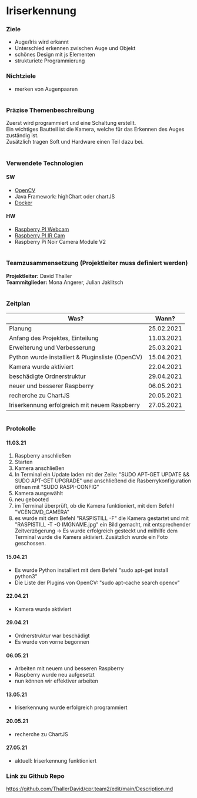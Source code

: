# Iriserkennung

### Ziele
- Auge/Iris wird erkannt
- Unterschied erkennen zwischen Auge und Objekt
- schönes Design mit js Elementen 
- strukturiete Programmierung 

### Nichtziele
- merken von Augenpaaren


# 
### Präzise Themenbeschreibung 
Zuerst wird programmiert und eine Schaltung erstellt.<br>
Ein wichtiges Bautteil ist die Kamera, welche für das Erkennen des Auges zuständig ist. <br>
Zusätzlich tragen Soft und Hardware einen Teil dazu bei. 

#

### Verwendete Technologien

#### SW
- [OpenCV](https://opencv.org/)
- Java Framework: highChart oder chartJS
- [Docker](www.docker.com)
 
#### HW
- [Raspberry PI Webcam](https://at.rs-online.com/web/p/raspberry-pi-kameras/9132664/)
- [Raspberry PI IR Cam](https://at.rs-online.com/web/p/raspberry-pi-kameras/9132673/)
- Raspberry Pi Noir Camera Module V2

#

### Teamzusammensetzung (Projektleiter muss definiert werden)
**Projektleiter:** David Thaller <br>
**Teammitglieder:** Mona Angerer, Julian Jaklitsch

#

### Zeitplan 
| Was?                                                     | Wann?         |
| -------------                                            |-------------  | 
| Planung                                                  | 25.02.2021    |
| Anfang des Projektes, Einteilung                         | 11.03.2021    |   
| Erweiterung und Verbesserung                             | 25.03.2021    |  
| Python wurde installiert & Pluginsliste (OpenCV)         | 15.04.2021    |  
| Kamera wurde aktiviert                                   | 22.04.2021    |   
| beschädigte Ordnerstruktur                               | 29.04.2021    |
| neuer und besserer Raspberry                             | 06.05.2021    |  
| recherche zu ChartJS                                     | 20.05.2021    |  
| Iriserkennung erfolgreich mit neuem Raspberry            | 27.05.2021    |  

#

### Protokolle
#### 11.03.21 
1. Raspberry anschließen
2. Starten
3. Kamera anschließen
4. In Terminal ein Update laden mit der Zeile: "SUDO APT-GET UPDATE && SUDO APT-GET UPGRADE" und anschließend die Rasberrykonfiguration öffnen mit "SUDO RASPI-CONFIG" 
5. Kamera ausgewählt
6. neu gebooted
7. im Terminal überprüft, ob die Kamera funktioniert, mit dem Befehl "VCENCMD_CAMERA"
8. es wurde mit dem Befehl "RASPISTILL -F" die Kamera gestartet und mit "RASPISTILL -T -O IMGNAME.jpg" ein Bild gemacht, mit entsprechender Zeitverzögerung 
-> Es wurde erfolgreich gesteckt und mithilfe dem Terminal wurde die Kamera aktiviert. Zusätzlich wurde ein Foto geschossen.


#### 15.04.21 
- Es wurde Python installiert mit dem Befehl "sudo apt-get install python3"
- Die Liste der Plugins von OpenCV: "sudo apt-cache search opencv"


#### 22.04.21 
- Kamera wurde aktiviert


#### 29.04.21 
- Ordnerstruktur war beschädigt 
- Es wurde von vorne begonnen

#### 06.05.21 
- Arbeiten mit neuem und besseren Raspberry 
- Raspberry wurde neu aufgesetzt
- nun können wir effektiver arbeiten


#### 13.05.21 
- Iriserkennung wurde erfolgreich programmiert


#### 20.05.21 
- recherche zu ChartJS


#### 27.05.21 
- aktuell: Iriserkennung funktioniert


### Link zu Github Repo
https://github.com/ThallerDavid/cpr.team2/edit/main/Description.md
